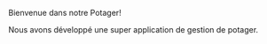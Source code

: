 Bienvenue dans notre Potager!

Nous avons développé une super application de gestion de potager.

	
	
	
	
	
	

